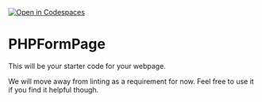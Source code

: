 [![Open in Codespaces](https://classroom.github.com/assets/launch-codespace-7f7980b617ed060a017424585567c406b6ee15c891e84e1186181d67ecf80aa0.svg)](https://classroom.github.com/open-in-codespaces?assignment_repo_id=13966504)
# PHPFormPage

This will be your starter code for your webpage.

We will move away from linting as a requirement for now.  Feel free to use it if you find it helpful though.
